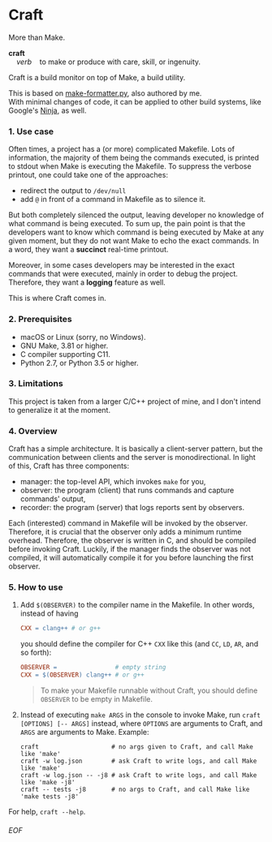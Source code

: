 # Craft

More than Make.

**craft**<br>
&nbsp;&nbsp;&nbsp;&nbsp;*verb*&nbsp;&nbsp;&nbsp;&nbsp;to make or produce with care, skill, or ingenuity.

Craft is a build monitor on top of Make, a build utility.

This is based on [make-formatter.py](https://github.com/Leedehai/make-output-prettify), also authored by me.<br>
With minimal changes of code, it can be applied to other build systems, like Google's [Ninja](https://ninja-build.org), as well. 

### 1. Use case
Often times, a project has a (or more) complicated Makefile. Lots of information, the majority of them being the commands executed, is printed to stdout when Make is executing the Makefile. To suppress the verbose printout, one could take one of the approaches:
- redirect the output to `/dev/null`
- add `@` in front of a command in Makefile as to silence it.

But both completely silenced the output, leaving developer no knowledge of what command is being executed. To sum up, the pain point is that the developers want to know which command is being executed by Make at any given moment, but they do not want Make to echo the exact commands. In a word, they want a **succinct** real-time printout.

Moreover, in some cases developers may be interested in the exact commands that were executed, mainly in order to debug the project. Therefore, they want a **logging** feature as well.

This is where Craft comes in.

### 2. Prerequisites
- macOS or Linux (sorry, no Windows).
- GNU Make, 3.81 or higher.
- C compiler supporting C11.
- Python 2.7, or Python 3.5 or higher.

### 3. Limitations
This project is taken from a larger C/C++ project of mine, and I don't intend to generalize it at the moment.

### 4. Overview
Craft has a simple architecture. It is basically a client-server pattern, but the communication between clients and the server is monodirectional. In light of this, Craft has three components:
- manager: the top-level API, which invokes `make` for you,
- observer: the program (client) that runs commands and capture commands' output,
- recorder: the program (server) that logs reports sent by observers.

Each (interested) command in Makefile will be invoked by the observer. Therefore, it is crucial that the observer only adds a minimum runtime overhead. Therefore, the observer is written in C, and should be compiled before invoking Craft. Luckily, if the manager finds the observer was not compiled, it will automatically compile it for you before launching the first observer.

### 5. How to use
1. Add `$(OBSERVER)` to the compiler name in the Makefile. In other words, instead of having
	```makefile
	CXX = clang++ # or g++
	```
	you should define the compiler for C++ `CXX` like this (and `CC`, `LD`, `AR`, and so forth):
	```makefile
	OBSERVER =                # empty string
	CXX = $(OBSERVER) clang++ # or g++
	```
	> To make your Makefile runnable without Craft, you should define `OBSERVER` to be empty in Makefile.

2. Instead of executing `make ARGS` in the console to invoke Make, run `craft [OPTIONS] [-- ARGS]` instead, where `OPTIONS` are arguments to Craft, and `ARGS` are arguments to Make. Example:
	```shell
	craft                    # no args given to Craft, and call Make like 'make'
	craft -w log.json        # ask Craft to write logs, and call Make like 'make'
	craft -w log.json -- -j8 # ask Craft to write logs, and call Make like 'make -j8'
	craft -- tests -j8       # no args to Craft, and call Make like 'make tests -j8'
	```

For help, `craft --help`.

###### EOF
